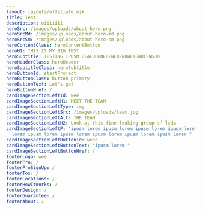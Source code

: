 ```yaml
---
layout: layouts/affiliate.njk
title: Test
description: oiiiiiii
heroSrc: /images/uploads/about-hero.png
heroSrcMd: /images/uploads/about-hero-md.png
heroSrcSm: /images/uploads/about-hero-sm.png
heroContentClass: heroContentBottom
heroH1: THIS IS MY BIG TEST
heroSubtitle: TESTING IPUSM LEAFUOHNEUFNEUFNUWFNEWUIFNSUM
heroHeaderClass: heroHeader
heroSubtitleClass: heroSubtitle
heroButtonId: startProject
heroButtonClass: button-primary
heroButtonText: Let's go!
heroButtonHref: /
cardImageSectionLeftId: wee
cardImageSectionLeftH1: MEET THE TEAM
cardImageSectionLeftType: img
cardImageSectionLeftSrc: /images/uploads/team.jpg
cardImageSectionLeftAlt: THE TEAM
cardImageSectionLeftH2: Look at this fine looking group of lads
cardImageSectionLeftP: "ipusm lorem ipusm lorem ipusm lorem ipusm lorem ipusm
  lorem ipusm lorem ipusm lorem ipusm lorem ipusm lorem ipusm lorem "
cardImageSectionLeftButtonId: weee
cardImageSectionLeftButtonText: "ipusm lorem "
cardImageSectionLeftButtonHref: /
footerLogo: wee
footerPro: /
footerProSignUp: /
footerTos: /
footerLocations: /
footerHowItWorks: /
footerDesign: /
footerGuarantee: /
footerAbout: /
---
```

